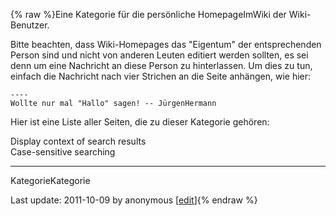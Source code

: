 {% raw %}Eine Kategorie für die persönliche HomepageImWiki der
Wiki-Benutzer.

Bitte beachten, dass Wiki-Homepages das "Eigentum" der entsprechenden
Person sind und nicht von anderen Leuten editiert werden sollten, es sei
denn um eine Nachricht an diese Person zu hinterlassen. Um dies zu tun,
einfach die Nachricht nach vier Strichen an die Seite anhängen, wie
hier:

    ----
    Wollte nur mal "Hallo" sagen! -- JürgenHermann

Hier ist eine Liste aller Seiten, die zu dieser Kategorie gehören:

Display context of search results\
Case-sensitive searching

* * *

KategorieKategorie

Last update: 2011-10-09 by anonymous [[edit](https://github.com/delph-in/docs/wiki/KategorieHomepage/_edit)]{% endraw %}